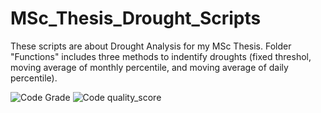 # MSc_Thesis_Drought_Scripts

These scripts are about Drought Analysis for my MSc Thesis. Folder "Functions" includes three methods to indentify droughts (fixed threshol, moving average of monthly percentile, and moving average of daily percentile).

![Code Grade](https://www.code-inspector.com/project/11594/status/svg)
![Code quality_score](https://www.code-inspector.com/project/11594/score/svg)

